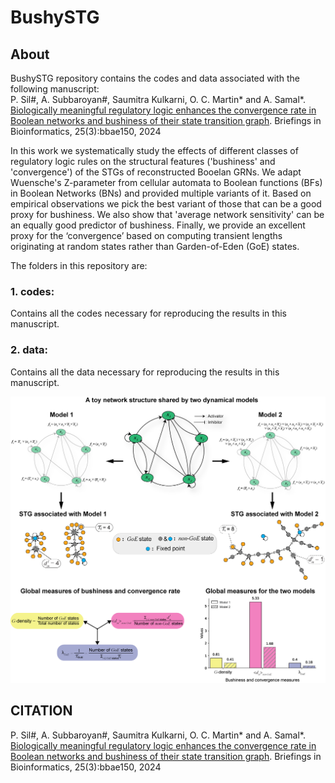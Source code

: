 # BushySTG
## About
BushySTG repository contains the codes and data associated with the following manuscript: <br>
P. Sil#, A. Subbaroyan#, Saumitra Kulkarni, O. C. Martin* and A. Samal*. [Biologically meaningful regulatory logic enhances the convergence rate in Boolean networks and bushiness of their state transition graph](https://academic.oup.com/bib/article/25/3/bbae150/7641194). Briefings in Bioinformatics, 25(3):bbae150, 2024 <br>

In this work we systematically study the effects of different classes of regulatory logic rules on the structural features ('bushiness' and 'convergence') of the STGs of reconstructed Booelan GRNs. We adapt Wuensche's Z-parameter from cellular automata to Boolean functions (BFs) in Boolean Networks (BNs) and provided multiple variants of it. Based on empirical observations we pick the best variant of those that can be a good proxy for bushiness. We also show that 'average network sensitivity' can be an equally good predictor of bushiness. Finally, we provide an excellent proxy for the ‘convergence’ based on computing transient lengths originating at random states rather than Garden-of-Eden (GoE) states.

The folders in this repository are:

### 1. codes:
Contains all the codes necessary for reproducing the results in this manuscript.

### 2. data:
Contains all the data necessary for reproducing the results in this manuscript.

<img src="BushySTG_3_600.jpg">

## CITATION
P. Sil#, A. Subbaroyan#, Saumitra Kulkarni, O. C. Martin* and A. Samal*. [Biologically meaningful regulatory logic enhances the convergence rate in Boolean networks and bushiness of their state transition graph](https://academic.oup.com/bib/article/25/3/bbae150/7641194). Briefings in Bioinformatics, 25(3):bbae150, 2024
